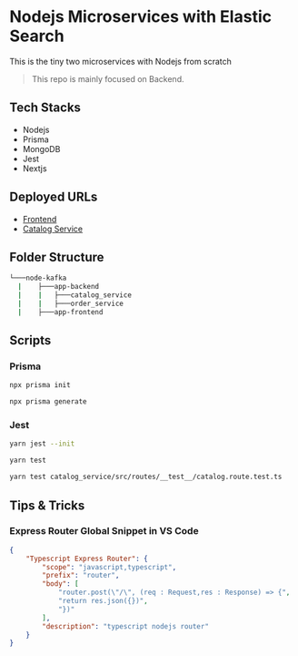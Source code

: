 # Nodejs Microservices with Elastic Search

This is the tiny two microservices with Nodejs from scratch

> This repo is mainly focused on Backend.

## Tech Stacks

- Nodejs
- Prisma
- MongoDB
- Jest
- Nextjs

## Deployed URLs

- [Frontend](https://node-kafka-ms.vercel.app/)
- [Catalog Service](https://node-kafka-catalog.onrender.com/api/v1/catalog)

## Folder Structure

```bash
└───node-kafka
  |    ├───app-backend
  |    |   ├───catalog_service
  |    |   ├───order_service
  |    ├───app-frontend
```

## Scripts

### Prisma

```bash
npx prisma init
```

```bash
npx prisma generate
```

### Jest

```bash
yarn jest --init
```

```bash
yarn test
```

```bash
yarn test catalog_service/src/routes/__test__/catalog.route.test.ts
```

## Tips & Tricks

### Express Router Global Snippet in VS Code

```json
{
	"Typescript Express Router": {
		"scope": "javascript,typescript",
		"prefix": "router",
		"body": [
			"router.post(\"/\", (req : Request,res : Response) => {",
			"return res.json({})",
			"})"
		],
		"description": "typescript nodejs router"
	}
}
```
